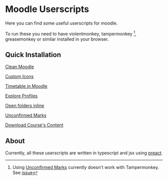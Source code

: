 # Moodle Userscripts

Here you can find some useful userscripts for moodle.

To run these you need to have violentmonkey, tampermonkey [^tampermonkey], greasemonkey or similar installed in your browser.

## Quick Installation

[Clean Moodle](https://git.io/JXgeW)

[Custom Icons](https://git.io/JXgei)

[Timetable in Moodle](https://git.io/JXzjr)

[Explore Profiles](https://git.io/JXzjB)

[Open folders inline](https://git.io/JXgvE)

[Unconfirmed Marks](https://git.io/JXzhC)

[Download Course's Content](https://git.io/JXzhy)

## About

Currently, all these userscripts are written in typescript and jsx using [preact](https://github.com/preactjs/preact).

[^tampermonkey]: Using [Unconfirmed Marks](https://git.io/JXzhC) currently doesn't work with Tampermonkey. See [issue](https://github.com/Tampermonkey/tampermonkey/issues/1290)
